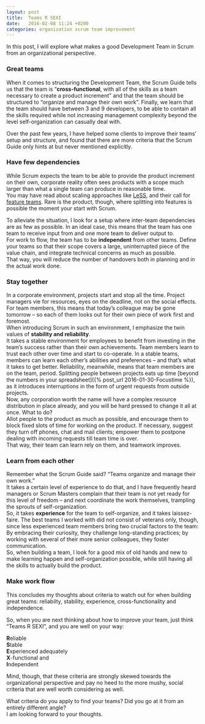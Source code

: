```yaml
---
layout: post
title:  Teams R SEXI
date:   2016-02-08 11:24 +0200
categories: organization scrum team improvement
---
```

In this post, I will explore what makes a good Development Team in Scrum from an organizational perspective.  

### Great teams
When it comes to structuring the Development Team, the Scrum Guide tells us that the team is “**cross-functional**, with all of the skills as a team necessary to create a product increment” and that the team should be structured to “organize and manage their own work”. Finally, we learn that the team should have between 3 and 9 developers, to be able to contain all the skills required while not increasing management complexity beyond the level self-organization can casually deal with.

Over the past few years, I have helped some clients to improve their teams’ setup and structure, and found that there are more criteria that the Scrum Guide only hints at but never mentioned explicitly.

### Have few dependencies
While Scrum expects the team to be able to provide the product increment on their own, corporate reality often sees products with a scope much larger than what a single team can produce in reasonable time.  
You may have read about scaling approaches like [LeSS](http://less.works/), and their call for [feature teams](http://less.works/less/structure/feature_teams.html). Rare is the product, though, where splitting into features is possible the moment your start with Scrum.

To alleviate the situation, I look for a setup where inter-team dependencies are as few as possible. In an ideal case, this means that the team has one team to receive input from and one more team to deliver output to.   
For work to flow, the team has to be **independent** from other teams. Define your teams so that their scope covers a large, uninterrupted piece of the value chain, and integrate technical concerns as much as possible.  
That way, you will reduce the number of handovers both in planning and in the actual work done.

### Stay together
In a corporate environment, projects start and stop all the time. Project managers vie for resources, eyes on the deadline, not on the social effects. For team members, this means that today’s colleague may be gone tomorrow – so each of them looks out for their own piece of work first and foremost.   
When introducing Scrum in such an environment, I emphasize the twin values of **stability and reliability**.   
It takes a stable environment for employees to benefit from investing in the team’s success rather than their own achievements. Team members learn to trust each other over time and start to co-operate. In a stable teams, members can learn each other’s abilities and preferences – and that’s what it takes to get better.
Reliability, meanwhile, means that team members are on the team, period. Splitting people between projects eats up time [beyond the numbers in your spreadsheet]({% post_url 2016-01-30-Focustime %}), as it introduces interruptions in the form of urgent requests from outside projects.  
Now, any corporation worth the name will have a complex resource distribution in place already, and you will be hard pressed to change it all at once. What to do?  
Allot people to the product as much as possible, and encourage them to block fixed slots of time for working on the product. If necessary, suggest they turn off phones, chat and mail clients; empower them to postpone dealing with incoming requests till team time is over.  
That way, their team can learn rely on them, and teamwork improves.  

### Learn from each other
Remember what the Scrum Guide said? “Teams organize and manage their own work.”  
It takes a certain level of experience to do that, and I have frequently heard managers or Scrum Masters complain that their team is not yet ready for this level of freedom – and next coordinate the work themselves, trampling the sprouts of self-organization.  
So, it takes **experience** for the team to self-organize, and it takes laissez-faire.
The best teams I worked with did not consist of veterans only, though, since less experienced team members bring two crucial factors to the team: By embracing their curiosity, they challenge long-standing practices; by working with several of their more senior colleagues, they foster communication.  
So, when building a team, I look for a good mix of old hands and new to make learning happen and self-organization possible, while still having all the skills to actually build the product.  

### Make work flow
This concludes my thoughts about criteria to watch out for when building great teams:
reliabilty, stability, experience, cross-functionality and independence.

So, when you are next thinking about how to improve your team, just think “Teams R SEXI”, and you are well on your way:

**R**eliable  
**S**table  
**E**xperienced adequately  
**X**-functional and  
**I**ndependent  

Mind, though, that these criteria are strongly skewed towards the organizational perspective and pay no heed to the more mushy, social criteria that are well worth considering as well.

What criteria do you apply to find your teams? Did you go at it from an entirely different angle?  
I am looking forward to your thoughts.